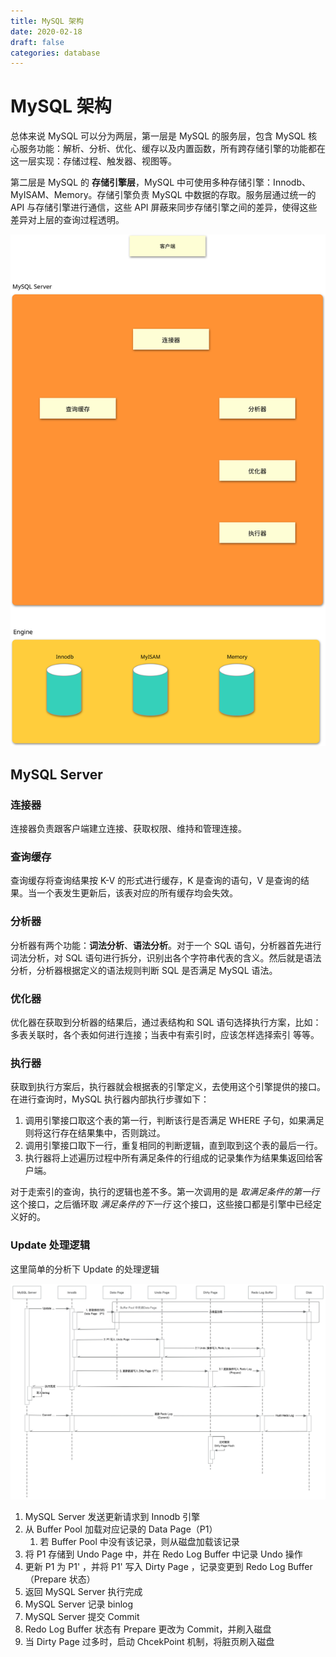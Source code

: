 ```yaml
---
title: MySQL 架构
date: 2020-02-18
draft: false
categories: database
---
```


# MySQL 架构

总体来说 MySQL 可以分为两层，第一层是 MySQL 的服务层，包含 MySQL 核心服务功能：解析、分析、优化、缓存以及内置函数，所有跨存储引擎的功能都在这一层实现：存储过程、触发器、视图等。

第二层是 MySQL 的 **存储引擎层**，MySQL 中可使用多种存储引擎：Innodb、MyISAM、Memory。存储引擎负责 MySQL 中数据的存取。服务层通过统一的 API 与存储引擎进行通信，这些 API 屏蔽来同步存储引擎之间的差异，使得这些差异对上层的查询过程透明。

![](./assists/mysql_architecture.svg)

## MySQL Server

### 连接器

连接器负责跟客户端建立连接、获取权限、维持和管理连接。

### 查询缓存

查询缓存将查询结果按 K-V 的形式进行缓存，K 是查询的语句，V 是查询的结果。当一个表发生更新后，该表对应的所有缓存均会失效。

### 分析器

分析器有两个功能：**词法分析**、**语法分析**。对于一个 SQL 语句，分析器首先进行词法分析，对 SQL 语句进行拆分，识别出各个字符串代表的含义。然后就是语法分析，分析器根据定义的语法规则判断 SQL 是否满足 MySQL 语法。

### 优化器

优化器在获取到分析器的结果后，通过表结构和 SQL 语句选择执行方案，比如：多表关联时，各个表如何进行连接；当表中有索引时，应该怎样选择索引 等等。

### 执行器

获取到执行方案后，执行器就会根据表的引擎定义，去使用这个引擎提供的接口。在进行查询时，MySQL 执行器内部执行步骤如下：

1. 调用引擎接口取这个表的第一行，判断该行是否满足 WHERE 子句，如果满足则将这行存在结果集中，否则跳过。
2. 调用引擎接口取下一行，重复相同的判断逻辑，直到取到这个表的最后一行。
3. 执行器将上述遍历过程中所有满足条件的行组成的记录集作为结果集返回给客户端。

对于走索引的查询，执行的逻辑也差不多。第一次调用的是 *取满足条件的第一行* 这个接口，之后循环取 *满足条件的下一行* 这个接口，这些接口都是引擎中已经定义好的。

### Update 处理逻辑

这里简单的分析下 Update 的处理逻辑

![](./assists/mysql_update_process.jpg)

1. MySQL Server 发送更新请求到 Innodb 引擎
2. 从 Buffer Pool 加载对应记录的 Data Page（P1）
   1. 若 Buffer Pool 中没有该记录，则从磁盘加载该记录
3. 将 P1 存储到 Undo Page 中，并在 Redo Log Buffer 中记录 Undo 操作
4. 更新 P1 为 P1' ，并将 P1' 写入 Dirty Page ，记录变更到 Redo Log Buffer（Prepare 状态）
5. 返回 MySQL Server 执行完成
6. MySQL Server 记录 binlog
7. MySQL Server 提交 Commit
8. Redo Log Buffer 状态有 Prepare 更改为 Commit，并刷入磁盘
9. 当 Dirty Page 过多时，启动 ChcekPoint 机制，将脏页刷入磁盘
